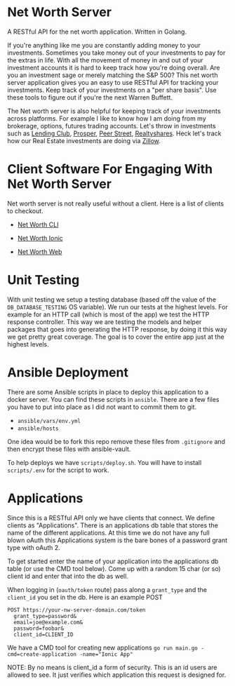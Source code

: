 # Net Worth Server

A RESTful API for the net worth application. Written in Golang. 

If you're anything like me you are constantly adding money to your investments. Sometimes you take money out of your investments to pay for the extras in life. With all the movement of money in and out of your investment accounts it is hard to keep track how you're doing overall. Are you an investment sage or merely matching the S&P 500? This net worth server application gives you an easy to use RESTful API for tracking your investments. Keep track of your investments on a "per share basis". Use these tools to figure out if you're the next Warren Buffett.

The Net worth server is also helpful for keeping track of your investments across platforms. For example I like to know how I am doing from my brokerage, options, futures trading accounts. Let's throw in investments such as [Lending Club](https://www.lendingclub.com/), [Prosper](https://www.prosper.com), [Peer Street](https://www.peerstreet.com), [Realtyshares](https://www.realtyshares.com/). Heck let's track how our Real Estate investments are doing via [Zillow](https://www.zillow.com/). 

# Client Software For Engaging With Net Worth Server

Net worth server is not really useful without a client. Here is a list of clients to checkout. 

* [Net Worth CLI](https://github.com/optionscafe/net-worth-cli)

* [Net Worth Ionic](https://github.com/optionscafe/net-worth-ionic)

* [Net Worth Web](https://github.com/optionscafe/net-worth-web)

# Unit Testing 

With unit testing we setup a testing database (based off the value of the ```DB_DATABASE_TESTING``` OS variable). We run our tests at the highest levels. For example for an HTTP call (which is most of the app) we test the HTTP response controller. This way we are testing the models and helper packages that goes into generating the HTTP response, by doing it this way we get pretty great coverage. The goal is to cover the entire app just at the highest levels.  

# Ansible Deployment 

There are some Ansible scripts in place to deploy this application to a docker server. You can find these scripts in ```ansible```. There are a few files you have to put into place as I did not want to commit them to git.

* ```ansible/vars/env.yml```
* ```ansible/hosts```

One idea would be to fork this repo remove these files from ```.gitignore``` and then encrypt these files with ansible-vault. 

To help deploys we have ```scripts/deploy.sh```. You will have to install ```scripts/.env``` for the script to work. 

# Applications

Since this is a RESTful API only we have clients that connect. We define clients as "Applications". There is an applications db table that stores the name of the different applications. At this time we do not have any full blown oAuth this Applications system is the bare bones of a password grant type with oAuth 2. 

To get started enter the name of your application into the applications db table (or use the CMD tool below). Come up with a random 15 char (or so) client id and enter that into the db as well. 

When logging in (`oauth/token` route) pass along a `grant_type` and the `client_id` you set in the db. Here is an example POST

```
POST https://your-nw-server-domain.com/token
  grant_type=password&
  email=joe@example.com&
  password=foobar&
  client_id=CLIENT_ID
```   

We have a CMD tool for creating new applications `go run main.go -cmd=create-application -name="Ionic App"`

NOTE: By no means is client_id a form of security. This is an id users are allowed to see. It just verifies which application this request is designed for. 
